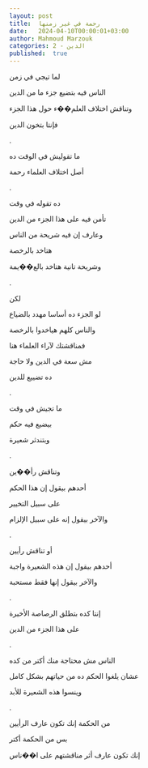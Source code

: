 ```yaml
---
layout: post
title:  رحمة في غير زمنها
date:   2024-04-10T00:00:01+03:00
author: Mahmoud Marzouk
categories: 2 - الدين
published:  true
---
```

لما تيجي في زمن

الناس فيه بتضيع جزء ما من الدين

وتناقش اختلاف العلم��ء حول هذا الجزء

فإنتا بتخون الدين

.

ما تقوليش في الوقت ده

أصل اختلاف العلماء رحمة

.

ده تقوله في وقت

تأمن فيه على هذا الجزء من الدين

وعارف إن فيه شريحة من الناس

هتاخد بالرخصة

وشريحة تانية هتاخد بالع��يمة

.

لكن

لو الجزء ده أساسا مهدد بالضياع

والناس كلهم هياخدوا بالرخصة

فمناقشتك لآراء العلماء هنا

مش سعة في الدين ولا حاجة

ده تضييع للدين

.

ما تجيش في وقت

بيضيع فيه حكم

وبتندثر شعيرة

.

وتناقش رأ��ين

أحدهم بيقول إن هذا الحكم

على سبيل التخيير

والآخر بيقول إنه على سبيل الإلزام

.

أو تناقش رأيين

أحدهم بيقول إن هذه الشعيرة واجبة

والآخر بيقول إنها فقط مستحبة

.

إنتا كده بتطلق الرصاصة الأخيرة

على هذا الجزء من الدين

.

الناس مش محتاجة منك أكتر من كده

عشان يلغوا الحكم ده من حياتهم بشكل كامل

وينسوا هذه الشعيرة للأبد

.

من الحكمة إنك تكون عارف الرأيين

بس من الحكمة أكتر

إنك تكون عارف أثر مناقشتهم على ا��ناس
